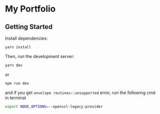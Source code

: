# My Portfolio

## Getting Started

Install dependencies:

```bash
yarn install
```

Then, run the development server:

```bash
yarn dev
```
or 
```bash
npm run dev
```
and if you get `envelope routines::unsupported` error, run the following cmd in terminal
```bash
export NODE_OPTIONS=--openssl-legacy-provider
```

